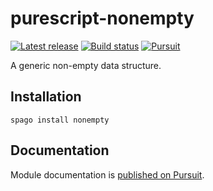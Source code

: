 # purescript-nonempty

[![Latest release](http://img.shields.io/github/release/purescript/purescript-nonempty.svg)](https://github.com/purescript/purescript-nonempty/releases)
[![Build status](https://github.com/purescript/purescript-nonempty/workflows/CI/badge.svg?branch=master)](https://github.com/purescript/purescript-nonempty/actions?query=workflow%3ACI+branch%3Amaster)
[![Pursuit](https://pursuit.purescript.org/packages/purescript-nonempty/badge)](https://pursuit.purescript.org/packages/purescript-nonempty)

A generic non-empty data structure.

## Installation

```
spago install nonempty
```

## Documentation

Module documentation is [published on Pursuit](http://pursuit.purescript.org/packages/purescript-nonempty).
